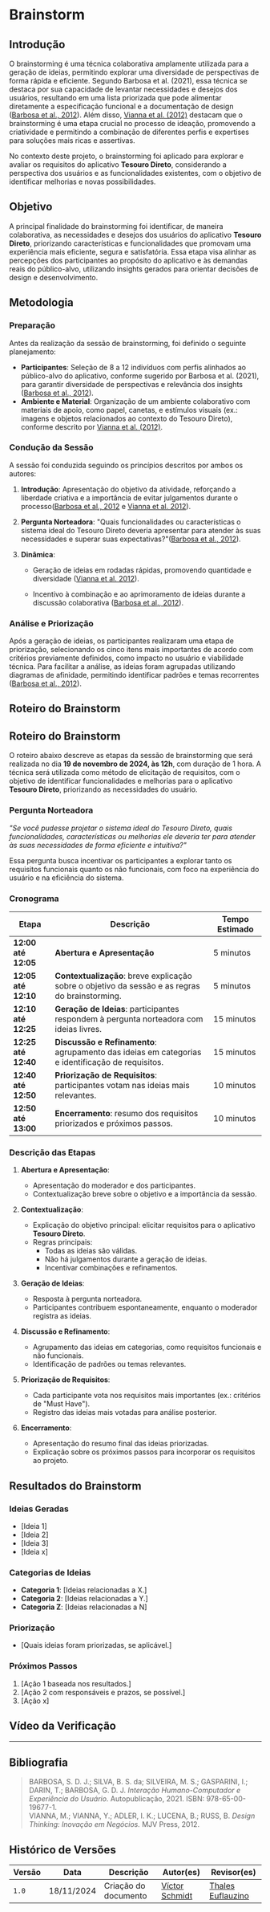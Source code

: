 # Brainstorm

## Introdução

O brainstorming é uma técnica colaborativa amplamente utilizada para a geração de ideias, permitindo explorar uma diversidade de perspectivas de forma rápida e eficiente. Segundo Barbosa et al. (2021), essa técnica se destaca por sua capacidade de levantar necessidades e desejos dos usuários, resultando em uma lista priorizada que pode alimentar diretamente a especificação funcional e a documentação de design ([Barbosa et al., 2012](#REF1)). Além disso, [Vianna et al. (2012)](#REF2) destacam que o brainstorming é uma etapa crucial no processo de ideação, promovendo a criatividade e permitindo a combinação de diferentes perfis e expertises para soluções mais ricas e assertivas.

No contexto deste projeto, o brainstorming foi aplicado para explorar e avaliar os requisitos do aplicativo **Tesouro Direto**, considerando a perspectiva dos usuários e as funcionalidades existentes, com o objetivo de identificar melhorias e novas possibilidades.

## Objetivo

A principal finalidade do brainstorming foi identificar, de maneira colaborativa, as necessidades e desejos dos usuários do aplicativo **Tesouro Direto**, priorizando características e funcionalidades que promovam uma experiência mais eficiente, segura e satisfatória. Essa etapa visa alinhar as percepções dos participantes ao propósito do aplicativo e às demandas reais do público-alvo, utilizando insights gerados para orientar decisões de design e desenvolvimento.

## Metodologia

### Preparação
Antes da realização da sessão de brainstorming, foi definido o seguinte planejamento:
- **Participantes**: Seleção de 8 a 12 indivíduos com perfis alinhados ao público-alvo do aplicativo, conforme sugerido por Barbosa et al. (2021), para garantir diversidade de perspectivas e relevância dos insights ([Barbosa et al., 2012](#REF1)).
- **Ambiente e Material**: Organização de um ambiente colaborativo com materiais de apoio, como papel, canetas, e estímulos visuais (ex.: imagens e objetos relacionados ao contexto do Tesouro Direto), conforme descrito por [Vianna et al. (2012)](#REF2).

### Condução da Sessão
A sessão foi conduzida seguindo os princípios descritos por ambos os autores:

1. **Introdução**: Apresentação do objetivo da atividade, reforçando a liberdade criativa e a importância de evitar julgamentos durante o processo([Barbosa et al., 2012](#REF1) e [Vianna et al. 2012](#REF2)).

2. **Pergunta Norteadora**: "Quais funcionalidades ou características o sistema ideal do Tesouro Direto deveria apresentar para atender às suas necessidades e superar suas expectativas?"([Barbosa et al., 2012](#REF1)).

3. **Dinâmica**:

    - Geração de ideias em rodadas rápidas, promovendo quantidade e diversidade ([Vianna et al. 2012](#REF2)).

    - Incentivo à combinação e ao aprimoramento de ideias durante a discussão colaborativa ([Barbosa et al., 2012](#REF1)).

### Análise e Priorização

Após a geração de ideias, os participantes realizaram uma etapa de priorização, selecionando os cinco itens mais importantes de acordo com critérios previamente definidos, como impacto no usuário e viabilidade técnica. Para facilitar a análise, as ideias foram agrupadas utilizando diagramas de afinidade, permitindo identificar padrões e temas recorrentes ([Barbosa et al., 2012](#REF1)).

## Roteiro do Brainstorm


## Roteiro do Brainstorm

O roteiro abaixo descreve as etapas da sessão de brainstorming que será realizada no dia **19 de novembro de 2024, às 12h**, com duração de 1 hora. A técnica será utilizada como método de elicitação de requisitos, com o objetivo de identificar funcionalidades e melhorias para o aplicativo **Tesouro Direto**, priorizando as necessidades do usuário.


### Pergunta Norteadora

*"Se você pudesse projetar o sistema ideal do Tesouro Direto, quais funcionalidades, características ou melhorias ele deveria ter para atender às suas necessidades de forma eficiente e intuitiva?"*

Essa pergunta busca incentivar os participantes a explorar tanto os requisitos funcionais quanto os não funcionais, com foco na experiência do usuário e na eficiência do sistema.

### Cronograma

| Etapa                     | Descrição                                                                                             | Tempo Estimado |
|------------------------------------------|---------------------------------------------------------------------------|----------------|
| **12:00 até 12:05**         | **Abertura e Apresentação**                                                                         | 5 minutos      |
| **12:05 até 12:10**         | **Contextualização**: breve explicação sobre o objetivo da sessão e as regras do brainstorming.      | 5 minutos      |
| **12:10 até 12:25**         | **Geração de Ideias**: participantes respondem à pergunta norteadora com ideias livres.             | 15 minutos     |
| **12:25 até 12:40**         | **Discussão e Refinamento**: agrupamento das ideias em categorias e identificação de requisitos.     | 15 minutos     |
| **12:40 até 12:50**         | **Priorização de Requisitos**: participantes votam nas ideias mais relevantes.                       | 10 minutos     |
| **12:50 até 13:00**         | **Encerramento**: resumo dos requisitos priorizados e próximos passos.                              | 10 minutos     |

### Descrição das Etapas

1. **Abertura e Apresentação**:
    - Apresentação do moderador e dos participantes.
    - Contextualização breve sobre o objetivo e a importância da sessão.

2. **Contextualização**:
    - Explicação do objetivo principal: elicitar requisitos para o aplicativo **Tesouro Direto**.
    - Regras principais:
        - Todas as ideias são válidas.
        - Não há julgamentos durante a geração de ideias.
        - Incentivar combinações e refinamentos.

3. **Geração de Ideias**:
    - Resposta à pergunta norteadora.
    - Participantes contribuem espontaneamente, enquanto o moderador registra as ideias.

4. **Discussão e Refinamento**:
    - Agrupamento das ideias em categorias, como requisitos funcionais e não funcionais.
    - Identificação de padrões ou temas relevantes.

5. **Priorização de Requisitos**:
    - Cada participante vota nos requisitos mais importantes (ex.: critérios de "Must Have").
    - Registro das ideias mais votadas para análise posterior.

6. **Encerramento**:
    - Apresentação do resumo final das ideias priorizadas.
    - Explicação sobre os próximos passos para incorporar os requisitos ao projeto.

## Resultados do Brainstorm

### Ideias Geradas
- [Ideia 1]
- [Ideia 2]
- [Ideia 3]
- [Ideia x]

### Categorias de Ideias
- **Categoria 1**: [Ideias relacionadas a X.]
- **Categoria 2**: [Ideias relacionadas a Y.]
- **Categoria Z**: [Ideias relacionadas a N]

### Priorização
- [Quais ideias foram priorizadas, se aplicável.]

### Próximos Passos
1. [Ação 1 baseada nos resultados.]
2. [Ação 2 com responsáveis e prazos, se possível.]
3. [Ação x]

## Vídeo da Verificação



---
## Bibliografia

> <a id="REF1"></a> BARBOSA, S. D. J.; SILVA, B. S. da; SILVEIRA, M. S.; GASPARINI, I.; DARIN, T.; BARBOSA, G. D. J. *Interação Humano-Computador e Experiência do Usuário.* Autopublicação, 2021. ISBN: 978-65-00-19677-1.  
> <a id="REF2"></a>VIANNA, M.; VIANNA, Y.; ADLER, I. K.; LUCENA, B.; RUSS, B. *Design Thinking: Inovação em Negócios.* MJV Press, 2012.



## Histórico de Versões

| Versão  | Data | Descrição | Autor(es) | Revisor(es) |
| -------- | ------ | ------ | ---------- | ---------- |
| `1.0` | 18/11/2024 | Criação do documento  | [Víctor Schmidt](https://github.com/moonshinerd) | [Thales Euflauzino](https://github.com/thaleseuflauzino) |